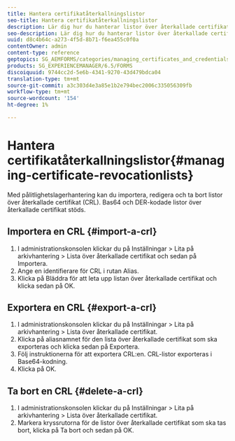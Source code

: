 ```yaml
---
title: Hantera certifikatåterkallningslistor
seo-title: Hantera certifikatåterkallningslistor
description: Lär dig hur du hanterar listor över återkallade certifikat.
seo-description: Lär dig hur du hanterar listor över återkallade certifikat.
uuid: d8c4b64c-a273-4f5d-8b71-f6ea455c0f0a
contentOwner: admin
content-type: reference
geptopics: SG_AEMFORMS/categories/managing_certificates_and_credentials
products: SG_EXPERIENCEMANAGER/6.5/FORMS
discoiquuid: 9744cc2d-5e6b-4341-9270-43d479bdca04
translation-type: tm+mt
source-git-commit: a3c303d4e3a85e1b2e794bec2006c335056309fb
workflow-type: tm+mt
source-wordcount: '154'
ht-degree: 1%

---
```



# Hantera certifikatåterkallningslistor{#managing-certificate-revocationlists}

Med pålitlighetslagerhantering kan du importera, redigera och ta bort listor över återkallade certifikat (CRL). Bas64 och DER-kodade listor över återkallade certifikat stöds.

## Importera en CRL {#import-a-crl}

1. I administrationskonsolen klickar du på Inställningar > Lita på arkivhantering > Lista över återkallade certifikat och sedan på Importera.
1. Ange en identifierare för CRL i rutan Alias.
1. Klicka på Bläddra för att leta upp listan över återkallade certifikat och klicka sedan på OK.

## Exportera en CRL {#export-a-crl}

1. I administrationskonsolen klickar du på Inställningar > Lita på arkivhantering > Lista över återkallade certifikat.
1. Klicka på aliasnamnet för den lista över återkallade certifikat som ska exporteras och klicka sedan på Exportera.
1. Följ instruktionerna för att exportera CRL:en. CRL-listor exporteras i Base64-kodning.
1. Klicka på OK.

## Ta bort en CRL {#delete-a-crl}

1. I administrationskonsolen klickar du på Inställningar > Lita på arkivhantering > Lista över återkallade certifikat.
1. Markera kryssrutorna för de listor över återkallade certifikat som ska tas bort, klicka på Ta bort och sedan på OK.

